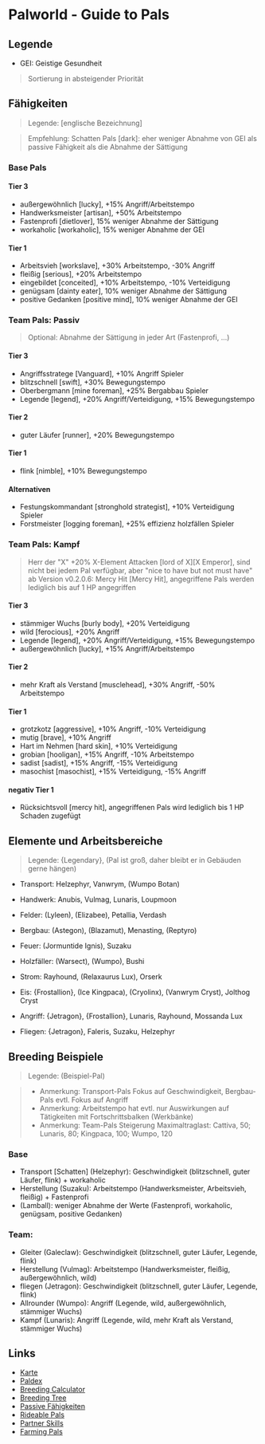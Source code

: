 # Palworld - Guide to Pals

## Legende

- GEI: Geistige Gesundheit
> Sortierung in absteigender Priorität

## Fähigkeiten

> Legende: [englische Bezeichnung]

> Empfehlung: Schatten Pals [dark]: eher weniger Abnahme von GEI als passive Fähigkeit als die Abnahme der Sättigung

### Base Pals

#### Tier 3
- außergewöhnlich [lucky], +15% Angriff/Arbeitstempo
- Handwerksmeister [artisan], +50% Arbeitstempo
- Fastenprofi [dietlover], 15% weniger Abnahme der Sättigung
- workaholic [workaholic], 15% weniger Abnahme der GEI

#### Tier 1

- Arbeitsvieh [workslave], +30% Arbeitstempo, -30% Angriff
- fleißig [serious], +20% Arbeitstempo
- eingebildet [conceited], +10% Arbeitstempo, -10% Verteidigung
- genügsam [dainty eater], 10% weniger Abnahme der Sättigung
- positive Gedanken [positive mind], 10% weniger Abnahme der GEI

### Team Pals: Passiv

> Optional: Abnahme der Sättigung in jeder Art (Fastenprofi, ...)
	
#### Tier 3

- Angriffsstratege [Vanguard], +10% Angriff Spieler
- blitzschnell [swift], +30% Bewegungstempo
- Oberbergmann [mine foreman], +25% Bergabbau Spieler
- Legende [legend], +20% Angriff/Verteidigung, +15% Bewegungstempo

#### Tier 2

- guter Läufer [runner], +20% Bewegungstempo

#### Tier 1

- flink [nimble], +10% Bewegungstempo

#### Alternativen

- Festungskommandant [stronghold strategist], +10% Verteidigung Spieler
- Forstmeister [logging foreman], +25% effizienz holzfällen Spieler

### Team Pals: Kampf

> Herr der "X" +20% X-Element Attacken [lord of X][X Emperor], sind nicht bei jedem Pal verfügbar, aber "nice to have but not must have"
> ab Version v0.2.0.6: Mercy Hit [Mercy Hit], angegriffene Pals werden lediglich bis auf 1 HP angegriffen

#### Tier 3

- stämmiger Wuchs [burly body], +20% Verteidigung
- wild [ferocious], +20% Angriff
- Legende [legend], +20% Angriff/Verteidigung, +15% Bewegungstempo
- außergewöhnlich [lucky], +15% Angriff/Arbeitstempo

#### Tier 2

- mehr Kraft als Verstand [musclehead], +30% Angriff, -50% Arbeitstempo

#### Tier 1

- grotzkotz [aggressive], +10% Angriff, -10% Verteidigung
- mutig [brave], +10% Angriff
- Hart im Nehmen [hard skin], +10% Verteidigung
- grobian [hooligan], +15% Angriff, -10% Arbeitstempo
- sadist [sadist], +15% Angriff, -15% Verteidigung
- masochist [masochist], +15% Verteidigung, -15% Angriff

#### negativ Tier 1

- Rücksichtsvoll [mercy hit], angegriffenen Pals wird lediglich bis 1 HP Schaden zugefügt

## Elemente und Arbeitsbereiche

> Legende: {Legendary}, (Pal ist groß, daher bleibt er in Gebäuden gerne hängen) 

- Transport: Helzephyr, Vanwrym, (Wumpo Botan)
- Handwerk: Anubis, Vulmag, Lunaris, Loupmoon
- Felder: (Lyleen), (Elizabee), Petallia, Verdash
- Bergbau: (Astegon), (Blazamut), Menasting, (Reptyro) 
- Feuer: (Jormuntide Ignis), Suzaku
- Holzfäller: (Warsect), (Wumpo), Bushi
- Strom: Rayhound, (Relaxaurus Lux), Orserk
- Eis: {Frostallion}, (Ice Kingpaca), (Cryolinx), (Vanwrym Cryst), Jolthog Cryst

- Angriff: {Jetragon}, {Frostallion}, Lunaris, Rayhound, Mossanda Lux
- Fliegen: {Jetragon}, Faleris, Suzaku, Helzephyr

## Breeding Beispiele

> Legende: (Beispiel-Pal)

> - Anmerkung: Transport-Pals Fokus auf Geschwindigkeit, Bergbau-Pals evtl. Fokus auf Angriff
> - Anmerkung: Arbeitstempo hat evtl. nur Auswirkungen auf Tätigkeiten mit Fortschrittsbalken (Werkbänke)
> - Anmerkung: Team-Pals Steigerung Maximaltraglast: Cattiva, 50; Lunaris, 80; Kingpaca, 100; Wumpo, 120

### Base

- Transport [Schatten] (Helzephyr): Geschwindigkeit (blitzschnell, guter Läufer, flink) + workaholic
- Herstellung (Suzaku): Arbeitstempo (Handwerksmeister, Arbeitsvieh, fleißig) + Fastenprofi
-  (Lamball): weniger Abnahme der Werte (Fastenprofi, workaholic, genügsam, positive Gedanken)

### Team:

- Gleiter (Galeclaw): Geschwindigkeit (blitzschnell, guter Läufer, Legende, flink)
- Herstellung (Vulmag): Arbeitstempo (Handwerksmeister, fleißig, außergewöhnlich, wild)
- fliegen (Jetragon): Geschwindigkeit (blitzschnell, guter Läufer, Legende, flink)
- Allrounder (Wumpo): Angriff (Legende, wild, außergewöhnlich, stämmiger Wuchs)
- Kampf (Lunaris): Angriff (Legende, wild, mehr Kraft als Verstand, stämmiger Wuchs)

## Links

- [Karte](https://mapgenie.io/palworld/maps/palpagos-islands)
- [Paldex](https://palworld.gg/de/pals)
- [Breeding Calculator](https://palworld.gg/de/breeding-calculator)
- [Breeding Tree](https://palbreed.com/breeding-tree)
- [Passive Fähigkeiten](https://palworld.fandom.com/de/wiki/Passivfähigkeiten)
- [Rideable Pals](https://palworld.fandom.com/wiki/Rideable_Pals)
- [Partner Skills](https://palworld.fandom.com/wiki/Partner_Skills)
- [Farming Pals](https://game8.co/games/Palworld/archives/440217)
